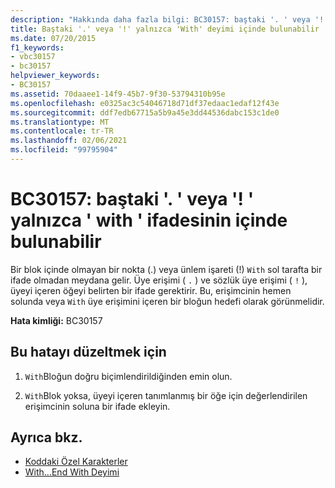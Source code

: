 ```yaml
---
description: "Hakkında daha fazla bilgi: BC30157: baştaki '. ' veya '! ' yalnızca ' with ' ifadesinin içinde bulunabilir"
title: Baştaki '.' veya '!' yalnızca 'With' deyimi içinde bulunabilir
ms.date: 07/20/2015
f1_keywords:
- vbc30157
- bc30157
helpviewer_keywords:
- BC30157
ms.assetid: 70daaee1-14f9-45b7-9f30-53794310b95e
ms.openlocfilehash: e0325ac3c54046718d71df37edaac1edaf12f43e
ms.sourcegitcommit: ddf7edb67715a5b9a45e3dd44536dabc153c1de0
ms.translationtype: MT
ms.contentlocale: tr-TR
ms.lasthandoff: 02/06/2021
ms.locfileid: "99795904"
---
```

# <a name="bc30157-leading--or--can-only-appear-inside-a-with-statement"></a>BC30157: baştaki '. ' veya '! ' yalnızca ' with ' ifadesinin içinde bulunabilir

Bir blok içinde olmayan bir nokta (.) veya ünlem işareti (!) `With` sol tarafta bir ifade olmadan meydana gelir. Üye erişimi ( `.` ) ve sözlük üye erişimi ( `!` ), üyeyi içeren öğeyi belirten bir ifade gerektirir. Bu, erişimcinin hemen solunda veya `With` üye erişimini içeren bir bloğun hedefi olarak görünmelidir.

 **Hata kimliği:** BC30157

## <a name="to-correct-this-error"></a>Bu hatayı düzeltmek için

1. `With`Bloğun doğru biçimlendirildiğinden emin olun.

2. `With`Blok yoksa, üyeyi içeren tanımlanmış bir öğe için değerlendirilen erişimcinin soluna bir ifade ekleyin.

## <a name="see-also"></a>Ayrıca bkz.

- [Koddaki Özel Karakterler](../../programming-guide/program-structure/special-characters-in-code.md)
- [With...End With Deyimi](../statements/with-end-with-statement.md)
